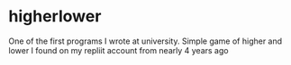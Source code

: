 # higherlower

One of the first programs I wrote at university. Simple game of higher and lower I found on my repliit account from nearly 4 years ago
